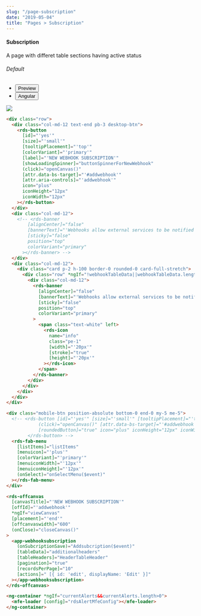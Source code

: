 ```yaml
---
slug: "/page-subscription"
date: "2019-05-04"
title: "Pages > Subscription"
---
```


<!-- CSS only -->
<link href="https://cdn.jsdelivr.net/npm/bootstrap@5.1.3/dist/css/bootstrap.min.css" rel="stylesheet" integrity="sha384-1BmE4kWBq78iYhFldvKuhfTAU6auU8tT94WrHftjDbrCEXSU1oBoqyl2QvZ6jIW3" crossorigin="anonymous">
<link rel="stylesheet" href="../../../../../../../raaghu/src/assets/css/style-elements.css">
<link rel="stylesheet" href="../../../../../../../raaghu/src/assets/css/main.css">


#### Subscription

<p>A page with differet table sections having active status </p>

<!-- Basic -->
<section class="py-4">
    <h6>Default</h6>
    <div class="py-3">
      <div class="cust-tabs">
        <ul class="nav nav-tabs" id="myTab" role="tablist">
          <li class="nav-item" role="presentation">
            <button class="nav-link active" id="PreviewBasic-tab" data-bs-toggle="tab" data-bs-target="#PreviewBasic" type="button" role="tab" aria-controls="PreviewBasic" aria-selected="true">Preview </button>
          </li>
          <li class="nav-item" role="presentation">
            <button class="nav-link" id="AngularBasic-tab" data-bs-toggle="tab" data-bs-target="#AngularBasic" type="button" role="tab" aria-controls="AngularBasic" aria-selected="false"><i class="bi bi-code-slash" style="font-size:1.0rem"></i>Angular</button>
          </li>
        </ul>
      </div>
      <div class="tab-content card border" id="myTabContent">
        <div class="tab-pane fade show active" id="PreviewBasic" role="tabpanel" aria-labelledby="PreviewBasic-tab">
         <div class="contents  p-5">
                                          <div class="row">
                                            <div class="col-md-12">
                                            <img src="/images/subscription-page.png" class="w-100">
                                            </div>
                                          </div>
                                    </div>
        </div>
        <div class="tab-pane fade show" id="AngularBasic" role="tabpanel" aria-labelledby="AngularBasic-tab">
          <div class="contents bg-code">
<div class="row m-0">

```html
<div class="row">
  <div class="col-md-12 text-end pb-3 desktop-btn">
    <rds-button
      [id]="'yes'"
      [size]="'small'"
      [tooltipPlacement]="'top'"
      [colorVariant]="'primary'"
      [label]="'NEW WEBHOOK SUBSCRIPTION'"
      [showLoadingSpinner]="buttonSpinnerForNewWebhook"
      (click)="openCanvas()"
      [attr.data-bs-target]="'#addwebhook'"
      [attr.aria-controls]="'addwebhook'"
      icon="plus"
      iconHeight="12px"
      iconWidth="12px"
    ></rds-button>
  </div>
  <div class="col-md-12">
    <!-- <rds-banner
        [alignCenter]="false"
        [bannerText]="'Webhooks allow external services to be notified when certain events happen. When the specified events happen, we’ll send a POST request to each of the URLs you provide.'"
        [sticky]="false"
        position="top"
        colorVariant="primary"
      ></rds-banner> -->
  </div>
  <div class="col-md-12">
    <div class="card p-2 h-100 border-0 rounded-0 card-full-stretch">
      <div class="row" *ngIf="!webhookTableData||webhookTableData.length===0">
        <div class="col-md-12">
          <rds-banner
            [alignCenter]="false"
            [bannerText]="'Webhooks allow external services to be notified when certain events happen. When the specified events happen, we’ll send a POST request to each of the URLs you provide.'"
            [sticky]="false"
            position="top"
            colorVariant="primary"
          >
            <span class="text-white" left>
              <rds-icon
                name="info"
                class="pe-1"
                [width]="'20px'"
                [stroke]="true"
                [height]="'20px'"
              ></rds-icon>
            </span>
          </rds-banner>
        </div>
      </div>
    </div>
  </div>
</div>

<div class="mobile-btn position-absolute bottom-0 end-0 my-5 me-5">
  <!-- <rds-button [id]="'yes'" [size]="'small'" [tooltipPlacement]="'top'" [colorVariant]="'primary'" [label]="''"
            (click)="openCanvas()" [attr.data-bs-target]="'#addwebhook'" [attr.aria-controls]="'addwebhook'"
            [roundedButton]="true" icon="plus" iconHeight="12px" iconWidth="12px">
        </rds-button> -->
  <rds-fab-menu
    [listItems]="listItems"
    [menuicon]="'plus'"
    [colorVariant]="'primary'"
    [menuiconWidth]="'12px'"
    [menuiconHeight]="'12px'"
    (onSelect)="onSelectMenu($event)"
  ></rds-fab-menu>
</div>

<rds-offcanvas
  [canvasTitle]="'NEW WEBHOOK SUBSCRIPTION'"
  [offId]="'addwebhook'"
  *ngIf="viewCanvas"
  [placement]="'end'"
  [offcanvaswidth]="600"
  (onClose)="closeCanvas()"
>
  <app-webhooksubscription
    (onSubcriptionSave)="Addsubcription($event)"
    [tableData]="additionalheaders"
    [tableHeaders]="HeaderTableHeader"
    [pagination]="true"
    [recordsPerPage]="10"
    [actions]=" [{ id: 'edit', displayName: 'Edit' }]"
  ></app-webhooksubscription>
</rds-offcanvas>

<ng-container *ngIf="currentAlerts&&currentAlerts.length>0">
  <mfe-loader [config]="rdsAlertMfeConfig"></mfe-loader>
</ng-container>
```

</div>
          </div>
        </div>
      </div>
    </div>
  </section>

 